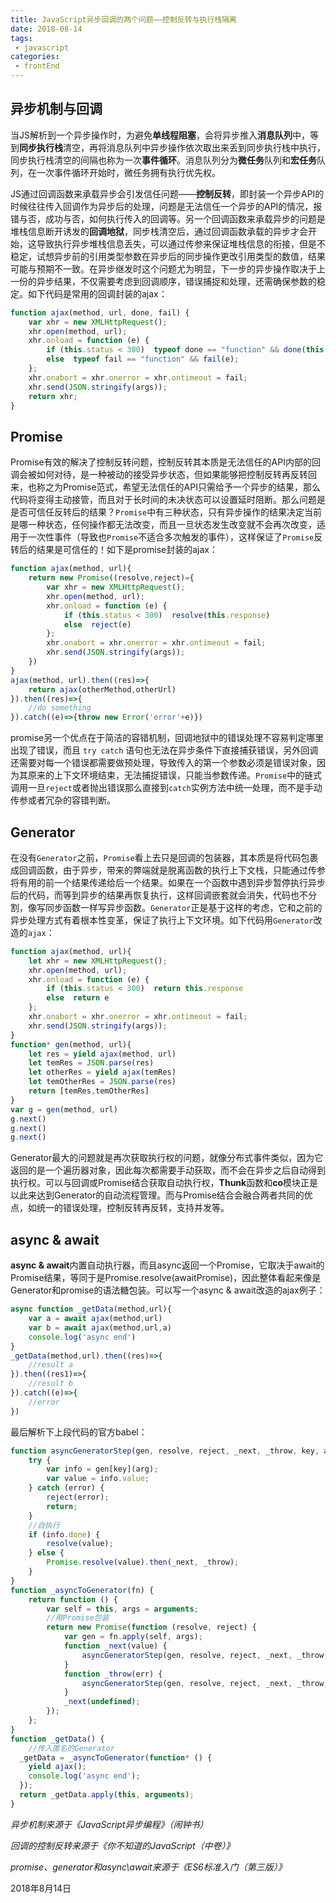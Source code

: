 ```yaml
---
title: JavaScript异步回调的两个问题——控制反转与执行栈隔离  
date: 2018-08-14
tags:
 - javascript        
categories: 
 - frontEnd
---
```


## 异步机制与回调

当JS解析到一个异步操作时，为避免**单线程阻塞**，会将异步推入**消息队列**中，等到**同步执行栈**清空，再将消息队列中异步操作依次取出来丢到同步执行栈中执行，同步执行栈清空的间隔也称为一次**事件循环**。消息队列分为**微任务**队列和**宏任务**队列，在一次事件循环开始时，微任务拥有执行优先权。

JS通过回调函数来承载异步会引发信任问题——**控制反转**，即封装一个异步API的时候往往传入回调作为异步后的处理，问题是无法信任一个异步的API的情况，报错与否，成功与否，如何执行传入的回调等。另一个回调函数来承载异步的问题是堆栈信息断开诱发的**回调地狱**，同步栈清空后，通过回调函数承载的异步才会开始，这导致执行异步堆栈信息丢失，可以通过传参来保证堆栈信息的衔接，但是不稳定，试想异步前的引用类型参数在异步后的同步操作更改引用类型的数值，结果可能与预期不一致。在异步继发时这个问题尤为明显，下一步的异步操作取决于上一份的异步结果，不仅需要考虑到回调顺序，错误捕捉和处理，还需确保参数的稳定。如下代码是常用的回调封装的ajax：

```js
function ajax(method, url, done, fail) {
    var xhr = new XMLHttpRequest();
    xhr.open(method, url);
    xhr.onload = function (e) {
        if (this.status < 300)	typeof done == "function" && done(this.response, e);
        else  typeof fail == "function" && fail(e);
    };
    xhr.onabort = xhr.onerror = xhr.ontimeout = fail;
    xhr.send(JSON.stringify(args));
    return xhr;
}
```

## Promise

Promise有效的解决了控制反转问题，控制反转其本质是无法信任的API内部的回调会被如何对待，是一种被动的接受异步状态，但如果能够把控制反转再反转回来，也称之为Promise范式，希望无法信任的API只需给予一个异步的结果，那么代码将变得主动接管，而且对于长时间的未决状态可以设置延时阻断。那么问题是是否可信任反转后的结果？`Promise`中有三种状态，只有异步操作的结果决定当前是哪一种状态，任何操作都无法改变，而且一旦状态发生改变就不会再次改变，适用于一次性事件（导致也`Promise`不适合多次触发的事件），这样保证了`Promise`反转后的结果是可信任的！如下是promise封装的ajax：

```js
function ajax(method, url){
	return new Promise((resolve,reject)={
		var xhr = new XMLHttpRequest();
    	xhr.open(method, url);
    	xhr.onload = function (e) {
            if (this.status < 300)	resolve(this.response)
            else  reject(e)
    	};
    	xhr.onabort = xhr.onerror = xhr.ontimeout = fail;
    	xhr.send(JSON.stringify(args));
	})
}
ajax(method, url).then((res)=>{
    return ajax(otherMethod,otherUrl)
}).then((res)=>{
    //do something
}).catch((e)=>{throw new Error('error'+e)})
```

promise另一个优点在于简洁的容错机制，回调地狱中的错误处理不容易判定哪里出现了错误，而且 `try catch` 语句也无法在异步条件下直接捕获错误，另外回调还需要对每一个错误都需要做预处理，导致传入的第一个参数必须是错误对象，因为其原来的上下文环境结束，无法捕捉错误，只能当参数传递。`Promise`中的链式调用一旦`reject`或者抛出错误那么直接到`catch`实例方法中统一处理，而不是手动传参或者冗杂的容错判断。


## Generator

在没有`Generator`之前，`Promise`看上去只是回调的包装器，其本质是将代码包裹成回调函数，由于异步，带来的弊端就是脱离函数的执行上下文栈，只能通过传参将有用的前一个结果传递给后一个结果。如果在一个函数中遇到异步暂停执行异步后的代码，而等到异步的结果再恢复执行，这样回调嵌套就会消失，代码也不分割，像写同步函数一样写异步函数。`Generator`正是基于这样的考虑，它和之前的异步处理方式有着根本性变革，保证了执行上下文环境。如下代码用`Generator`改造的`ajax`：

```js
function ajax(method, url){
	let xhr = new XMLHttpRequest();
    xhr.open(method, url);
    xhr.onload = function (e) {
        if (this.status < 300)	return this.response
        else  return e
    };
    xhr.onabort = xhr.onerror = xhr.ontimeout = fail;
    xhr.send(JSON.stringify(args));
}
function* gen(method, url){
    let res = yield ajax(method, url)
    let temRes = JSON.parse(res)
   	let otherRes = yield ajax(temRes)
    let temOtherRes = JSON.parse(res)
    return [temRes,temOtherRes]
}
var g = gen(method, url)
g.next()
g.next()
g.next()
```
Generator最大的问题就是再次获取执行权的问题，就像分布式事件类似，因为它返回的是一个遍历器对象，因此每次都需要手动获取，而不会在异步之后自动得到执行权。可以与回调或Promise结合获取自动执行权，**Thunk**函数和**co**模块正是以此来达到Generator的自动流程管理。而与Promise结合会融合两者共同的优点，如统一的错误处理，控制反转再反转，支持并发等。

## async & await

**async & await**内置自动执行器，而且async返回一个Promise，它取决于await的Promise结果，等同于是Promise.resolve(awaitPromise)，因此整体看起来像是Generator和promise的语法糖包装。可以写一个async & await改造的ajax例子：

```js
async function _getData(method,url){
	var a = await ajax(method,url)
	var b = await ajax(method,url,a)  
	console.log('async end')
}
_getData(method,url).then((res)=>{
    //result a 
}).then((res1)=>{
    //result b
}).catch((e)=>{
    //error
})
```

最后解析下上段代码的官方babel：

```js
function asyncGeneratorStep(gen, resolve, reject, _next, _throw, key, arg) { 
    try { 
        var info = gen[key](arg); 
        var value = info.value; 
    } catch (error) { 
        reject(error); 
        return;
    } 
    //自执行
    if (info.done) { 
        resolve(value); 
    } else { 
        Promise.resolve(value).then(_next, _throw); 
    } 
}
function _asyncToGenerator(fn) { 
    return function () { 
        var self = this, args = arguments; 
        //用Promise包装
        return new Promise(function (resolve, reject) { 
            var gen = fn.apply(self, args); 
            function _next(value) { 
                asyncGeneratorStep(gen, resolve, reject, _next, _throw, "next", value); 
            } 
            function _throw(err) { 
                asyncGeneratorStep(gen, resolve, reject, _next, _throw, "throw", err); 
            } 
            _next(undefined); 
        }); 
    }; 
}
function _getData() {
    //传入匿名的Generator
  _getData = _asyncToGenerator(function* () {
    yield ajax();
    console.log('async end');
  });
  return _getData.apply(this, arguments);
}
```

*异步机制来源于《JavaScript异步编程》（闹钟书）*

*回调的控制反转来源于《你不知道的JavaScript（中卷）》*

*promise、generator和async\await来源于《ES6标准入门（第三版）》*

2018年8月14日

